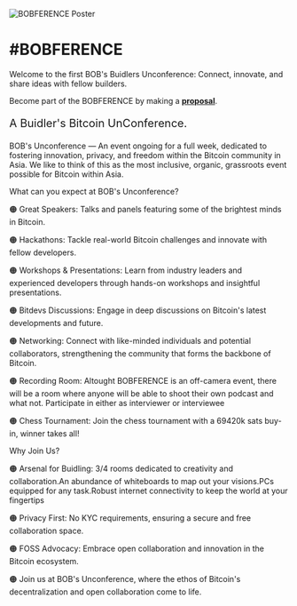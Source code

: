 ![BOBFERENCE Poster](https://github.com/BOBSpaces/BOBFERENCE/assets/114900535/b266a3af-5862-482c-8ae1-48c920f140c9)

<h1>#BOBFERENCE</h1>

Welcome to the first BOB's Buidlers Unconference: Connect, innovate, and share ideas with fellow builders. 

Become part of the BOBFERENCE by making a **[proposal](CONTRIBUTING.md)**.

<p style="font-size:20px;">A Buidler's Bitcoin UnConference.</p>

BOB's Unconference — An event ongoing for a full week, dedicated to fostering innovation, privacy, and freedom within the Bitcoin community in Asia. We like to think of this as the most inclusive, organic, grassroots event possible for Bitcoin within Asia. 

What can you expect at BOB's Unconference?

🟠 Great Speakers: Talks and panels featuring some of the brightest minds in Bitcoin.

🟠 Hackathons: Tackle real-world Bitcoin challenges and innovate with fellow developers.

🟠 Workshops & Presentations: Learn from industry leaders and experienced developers through hands-on workshops and insightful presentations.

🟠 Bitdevs Discussions: Engage in deep discussions on Bitcoin's latest developments and future.

🟠 Networking: Connect with like-minded individuals and potential collaborators, strengthening the community that forms the backbone of Bitcoin.

🟠 Recording Room: Altought BOBFERENCE is an off-camera event, there will be a room where anyone will be able to shoot their own podcast and what not. Participate in either as interviewer or interviewee

🟠 Chess Tournament: Join the chess tournament with a 69420k sats buy-in, winner takes all!

Why Join Us?

🟠 Arsenal for Buidling: 3/4 rooms dedicated to creativity and collaboration.An abundance of whiteboards to map out your visions.PCs equipped for any task.Robust internet connectivity to keep the world at your fingertips

🟠 Privacy First: No KYC requirements, ensuring a secure and free collaboration space.

🟠 FOSS Advocacy: Embrace open collaboration and innovation in the Bitcoin ecosystem.

🟠 Join us at BOB's Unconference, where the ethos of Bitcoin's decentralization and open collaboration come to life.
